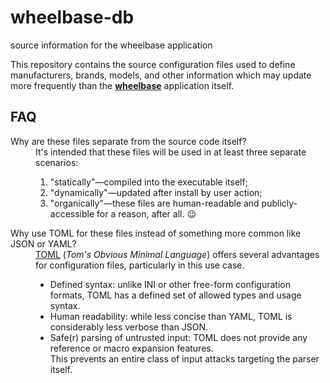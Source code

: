 # wheelbase-db
source information for the wheelbase application

This repository contains the source configuration files used to define manufacturers, brands, models, and other information which
may update more frequently than the **[wheelbase]** application itself.

## FAQ

<dl>
  <dt>Why are these files separate from the source code itself?</dt>
  <dd>It's intended that these files will be used in at least three separate scenarios: <ol>
    <li>"statically"&mdash;compiled into the executable itself;</li>
    <li>"dynamically"&mdash;updated after install by user action;</li>
    <li>"organically"&mdash;these files are human-readable and publicly-accessible for a reason, after all. &#x1f609;</li>
  </ol>
  </dd>
  <dt>Why use TOML for these files instead of something more common like JSON or YAML?</dt>
  <dd><a href='https://toml.io/'><abbr>TOML</abbr></a> (<em>Tom's Obvious Minimal Language</em>)
      offers several advantages for configuration files, particularly in this use case.
    <ul>
      <li>Defined syntax: unlike INI or other free-form configuration formats, TOML has a defined set of allowed types and usage syntax.</li>
      <li>Human readability: while less concise than YAML, TOML is considerably less verbose than JSON.</li>
      <li>Safe(r) parsing of untrusted input: TOML does not provide any reference or macro expansion features.<br />
          This prevents an entire class of input attacks targeting the parser itself.</li>
    </ul>
  </dd>
</dl>

[wheelbase]: https://github.com/u-bustedassbitch/wheelbase/
